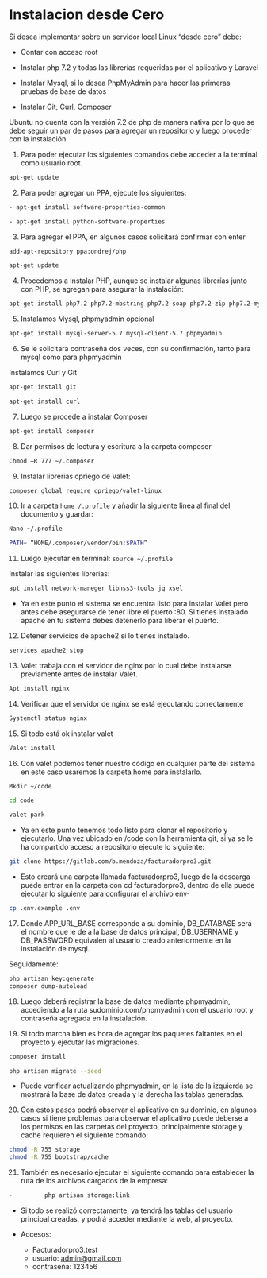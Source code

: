 # Instalacion desde Cero

Si desea implementar sobre un servidor local Linux “desde cero” debe:

- Contar con acceso root

- Instalar php 7.2 y todas las librerías requeridas por el aplicativo y Laravel

- Instalar Mysql, si lo desea PhpMyAdmin para hacer las primeras pruebas de base de datos

- Instalar Git, Curl, Composer
 
Ubuntu no cuenta con la versión 7.2 de php de manera nativa por lo que se debe seguir un par de pasos para agregar un repositorio y luego proceder con la instalación.

1. Para poder ejecutar los siguientes comandos debe acceder a la terminal como usuario root.

 ```bash
 apt-get update
 ```

2. Para poder agregar un PPA, ejecute los siguientes:
```bash
- apt-get install software-properties-common

- apt-get install python-software-properties
```

3. Para agregar el PPA, en algunos casos solicitará confirmar con enter

```bash
add-apt-repository ppa:ondrej/php

apt-get update
```

4. Procedemos a Instalar PHP, aunque se instalar algunas librerías junto con PHP, se agregan para asegurar la instalación:

```bash
apt-get install php7.2 php7.2-mbstring php7.2-soap php7.2-zip php7.2-mysql php7.2-curl php7.2-gd php7.2-xml php7.2-mcrypt
```

5. Instalamos Mysql, phpmyadmin opcional

```bash
apt-get install mysql-server-5.7 mysql-client-5.7 phpmyadmin
```

6. Se le solicitara contraseña dos veces, con su confirmación, tanto para mysql como para phpmyadmin
 
Instalamos Curl y Git

```bash
apt-get install git

apt-get install curl
```
7. Luego se procede a instalar Composer

```bash
apt-get install composer
```

8. Dar permisos de lectura y escritura a la carpeta composer

```bash
Chmod –R 777 ~/.composer
```

9. Instalar librerias cpriego de Valet:

```bash
composer global require cpriego/valet-linux
```

10. Ir a carpeta `home /.profile` y añadir la siguiente linea al final del documento y guardar:

```bash
Nano ~/.profile

PATH= “HOME/.composer/vendor/bin:$PATH”
```

11. Luego ejecutar en terminal: `source ~/.profile`
 
Instalar las siguientes librerías:

```bash
apt install network-maneger libnss3-tools jq xsel
```

- Ya en este punto el sistema se encuentra listo para instalar Valet pero antes debe asegurarse de tener libre el puerto :80. Si tienes instalado apache en tu sistema debes detenerlo para liberar el puerto.
 
12. Detener servicios de apache2 si lo tienes instalado.

```bash
services apache2 stop
```

13. Valet trabaja con el servidor de nginx por lo cual debe instalarse previamente antes de instalar Valet.

```bash
Apt install nginx
```

14. Verificar que el servidor de nginx se está ejecutando correctamente

```bash
Systemctl status nginx
```

15. Si todo está ok instalar valet

```bash
Valet install
```

16. Con valet podemos tener nuestro código en cualquier parte del sistema en este caso usaremos la carpeta home para instalarlo.

```bash
Mkdir ~/code

cd code

valet park
```

- Ya en este punto tenemos todo listo para clonar el repositorio y ejecutarlo. Una vez ubicado en /code con la herramienta git, si ya se le ha compartido acceso a repositorio ejecute lo siguiente:

```bash
git clone https://gitlab.com/b.mendoza/facturadorpro3.git
```

- Esto creará una carpeta llamada facturadorpro3, luego de la descarga puede entrar en la carpeta con cd facturadorpro3, dentro de ella puede ejecutar lo siguiente para configurar el archivo env·

```bash
cp .env.example .env
```

17. Donde APP_URL_BASE corresponde a su dominio, DB_DATABASE será el nombre que le de a la base de datos principal, DB_USERNAME y DB_PASSWORD equivalen al usuario creado anteriormente en la instalación de mysql.
 
Seguidamente:

```bash
php artisan key:generate
composer dump-autoload
```

18. Luego deberá registrar la base de datos mediante phpmyadmin, accediendo a la ruta sudominio.com/phpmyadmin con el usuario root y contraseña agregada en la instalación.
 
19. Si todo marcha bien es hora de agregar los paquetes faltantes en el proyecto y ejecutar las migraciones.

```bash
composer install

php artisan migrate --seed
```
- Puede verificar actualizando phpmyadmin, en la lista de la izquierda se mostrará la base de datos creada y la derecha las tablas generadas.
 
20. Con estos pasos podrá observar el aplicativo en su dominio, en algunos casos si tiene problemas para observar el aplicativo puede deberse a los permisos en las carpetas del proyecto, principalmente storage y cache requieren el siguiente comando:

```bash
chmod -R 755 storage
chmod -R 755 bootstrap/cache
```

21. También es necesario ejecutar el siguiente comando para establecer la ruta de los archivos cargados de la empresa:

```bash
·         php artisan storage:link
```

- Si todo se realizó correctamente, ya tendrá las tablas del usuario principal creadas, y podrá acceder mediante la web, al proyecto.

- Accesos:
  - Facturadorpro3.test
  - usuario: admin@gmail.com
  - contraseña: 123456
